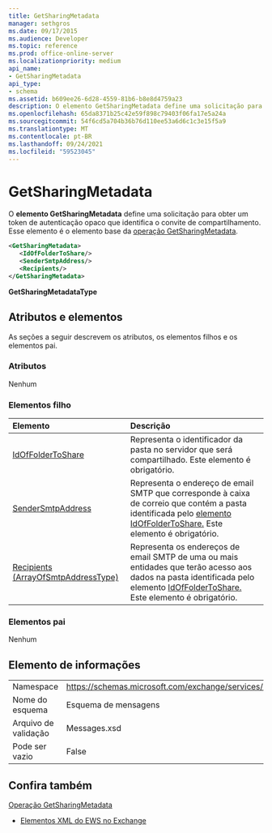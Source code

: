 ```yaml
---
title: GetSharingMetadata
manager: sethgros
ms.date: 09/17/2015
ms.audience: Developer
ms.topic: reference
ms.prod: office-online-server
ms.localizationpriority: medium
api_name:
- GetSharingMetadata
api_type:
- schema
ms.assetid: b609ee26-6d28-4559-81b6-b8e8d4759a23
description: O elemento GetSharingMetadata define uma solicitação para obter um token de autenticação opaco que identifica o convite de compartilhamento. Esse elemento é o elemento base da operação GetSharingMetadata.
ms.openlocfilehash: 65da8371b25c42e59f898c79403f06fa17e5a24a
ms.sourcegitcommit: 54f6cd5a704b36b76d110ee53a6d6c1c3e15f5a9
ms.translationtype: MT
ms.contentlocale: pt-BR
ms.lasthandoff: 09/24/2021
ms.locfileid: "59523045"
---
```

# <a name="getsharingmetadata"></a>GetSharingMetadata

O **elemento GetSharingMetadata** define uma solicitação para obter um token de autenticação opaco que identifica o convite de compartilhamento. Esse elemento é o elemento base da [operação GetSharingMetadata](getsharingmetadata-operation.md).
  
```XML
<GetSharingMetadata>
   <IdOfFolderToShare/>
   <SenderSmtpAddress/>
   <Recipients/>
</GetSharingMetadata>
```

 **GetSharingMetadataType**
## <a name="attributes-and-elements"></a>Atributos e elementos

As seções a seguir descrevem os atributos, os elementos filhos e os elementos pai.
  
### <a name="attributes"></a>Atributos

Nenhum
  
### <a name="child-elements"></a>Elementos filho

|**Elemento**|**Descrição**|
|:-----|:-----|
|[IdOfFolderToShare](idoffoldertoshare.md) <br/> |Representa o identificador da pasta no servidor que será compartilhado. Este elemento é obrigatório.  <br/> |
|[SenderSmtpAddress](sendersmtpaddress.md) <br/> |Representa o endereço de email SMTP que corresponde à caixa de correio que contém a pasta identificada pelo [elemento IdOfFolderToShare.](idoffoldertoshare.md) Este elemento é obrigatório.  <br/> |
|[Recipients (ArrayOfSmtpAddressType)](recipients-arrayofsmtpaddresstype.md) <br/> |Representa os endereços de email SMTP de uma ou mais entidades que terão acesso aos dados na pasta identificada pelo elemento [IdOfFolderToShare.](idoffoldertoshare.md) Este elemento é obrigatório.  <br/> |
   
### <a name="parent-elements"></a>Elementos pai

Nenhum
  
## <a name="element-information"></a>Elemento de informações

|||
|:-----|:-----|
|Namespace  <br/> |https://schemas.microsoft.com/exchange/services/2006/messages  <br/> |
|Nome do esquema  <br/> |Esquema de mensagens  <br/> |
|Arquivo de validação  <br/> |Messages.xsd  <br/> |
|Pode ser vazio  <br/> |False  <br/> |
   
## <a name="see-also"></a>Confira também



[Operação GetSharingMetadata](getsharingmetadata-operation.md)


- [Elementos XML do EWS no Exchange](ews-xml-elements-in-exchange.md)

